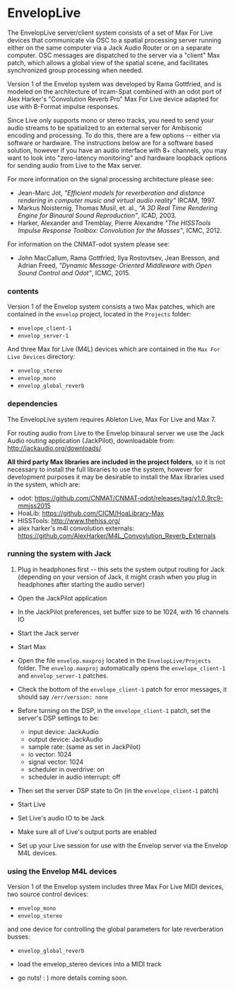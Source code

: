 # EnvelopLive
The EnvelopLive server/client system consists of a set of Max For Live devices that communicate via OSC to a spatial processing server running either on the same computer via a Jack Audio Router or on a separate computer. OSC messages are dispatched to the server via a "client" Max patch, which allows a global view of the spatial scene, and facilitates synchronized group processing when needed.

Version 1 of the Envelop system was developed by Rama Gottfried, and is modeled on the architecture of Ircam-Spat combined with an odot port of Alex Harker's "Convolution Reverb Pro" Max For Live device adapted for use with B-Format impulse responses.

Since Live only supports mono or stereo tracks, you need to send your audio streams to be spatialized to an external server for Ambisonic encoding and processing. To do this, there are a few options -- either via software or hardware. The instructions below are for a software based solution, however if you have an audio interface with 8+ channels, you may want to look into "zero-latency monitoring" and hardware loopback options for sending audio from Live to the Max server.

For more information on the signal processing architecture please see:
* Jean-Marc Jot, *"Efficient models for reverberation and distance rendering in computer music and virtual audio reality"* IRCAM, 1997.
* Markus Noisternig, Thomas Musil, et. al., *"A 3D Real Time Rendering Engine for Binaural Sound Reproduction"*, ICAD, 2003.
* Harker, Alexander and Tremblay, Pierre Alexandre *"The HISSTools Impulse Response Toolbox: Convolution for the Masses"*, ICMC, 2012.

For information on the CNMAT-odot system please see:
* John MacCallum, Rama Gottfried, Ilya Rostovtsev, Jean Bresson, and Adrian Freed, *"Dynamic Message-Oriented Middleware with Open Sound Control and Odot"*, ICMC, 2015.

### contents
Version 1 of the Envelop system consists a two Max patches, which are contained in the `envelop` project, located in the `Projects` folder:
* `envelope_client-1`
* `envelop_server-1`

And three Max for Live (M4L) devices which are contained in the `Max For Live Devices` directory:
* `envelop_stereo`
* `envelop_mono`
* `envelop_global_reverb`

### dependencies
The EnvelopLive system requires Ableton Live, Max For Live and Max 7.

For routing audio from Live to the Envelop binaural server we use the Jack Audio routing application (JackPilot), downloadable from: http://jackaudio.org/downloads/.

**All third party Max libraries are included in the project folders**, so it is not necessary to install the full libraries to use the system, however for development purposes it may be desirable to install the Max libraries used in the system, which are:

* odot: https://github.com/CNMAT/CNMAT-odot/releases/tag/v1.0.9rc9-mmjss2015
* HoaLib: https://github.com/CICM/HoaLibrary-Max
* HISSTools: http://www.thehiss.org/
* alex harker's m4l convolution externals:  https://github.com/AlexHarker/M4L_Convovlution_Reverb_Externals

### running the system with Jack

1. Plug in headphones first -- this sets the system output routing for Jack (depending on your version of Jack, it might crash when you plug in headphones after starting the audio server)
* Open the JackPilot application
* In the JackPilot preferences, set buffer size to be 1024, with 16 channels IO
* Start the Jack server
* Start Max
* Open the file `envelop.maxproj` located in the `EnvelopLive/Projects` folder. The `envelop.maxproj` automatically opens the `envelope_client-1` and `envelop_server-1` patches.

* Check the bottom of the `envelope_client-1` patch for error messages, it should say `/err/version: none`
* Before turning on the DSP, in the `envelope_client-1` patch, set the server's DSP settings to be:
  * input device: JackAudio
  * output device: JackAudio
  * sample rate: (same as set in JackPilot)
  * io vector: 1024
  * signal vector: 1024
  * scheduler in overdrive: on
  * scheduler in audio interrupt: off
* Then set the server DSP state to On (in the `envelope_client-1` patch)
* Start Live
* Set Live's audio IO to be Jack
* Make sure all of Live's output ports are enabled
* Set up your Live session for use with the Envelop server via the Envelop M4L devices.

### using the Envelop M4L devices
Version 1 of the Envelop system includes three Max For Live MIDI devices, two source control devices:
* `envelop_mono`
* `envelop_stereo`

and one device for controlling the global parameters for late reverberation busses:
* `envelop_global_reverb`

* load the envelop_stereo devices into a MIDI track
* go nuts! : )  more details coming soon.
